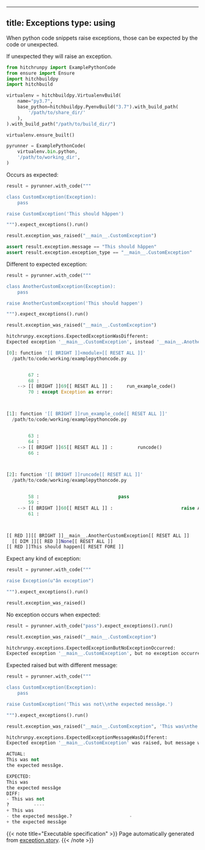 
---
title: Exceptions
type: using
---



When python code snippets raise exceptions, those
can be expected by the code or unexpected.

If unexpected they will raise an exception.





```python
from hitchrunpy import ExamplePythonCode
from ensure import Ensure
import hitchbuildpy
import hitchbuild

virtualenv = hitchbuildpy.VirtualenvBuild(
    name="py3.7",
    base_python=hitchbuildpy.PyenvBuild("3.7").with_build_path(
        '/path/to/share_dir/'
    ),
).with_build_path("/path/to/build_dir/")

virtualenv.ensure_built()

pyrunner = ExamplePythonCode(
    virtualenv.bin.python,
    '/path/to/working_dir',
)

```




Occurs as expected:




```python
result = pyrunner.with_code("""

class CustomException(Exception):
    pass

raise CustomException('This should hâppen')

""").expect_exceptions().run()

result.exception_was_raised("__main__.CustomException")

assert result.exception.message == "This should hâppen"
assert result.exception.exception_type == "__main__.CustomException"

```






Different to expected exception:




```python
result = pyrunner.with_code("""

class AnotherCustomException(Exception):
    pass

raise AnotherCustomException('This should happen')

""").expect_exceptions().run()

result.exception_was_raised("__main__.CustomException")

```


```python
hitchrunpy.exceptions.ExpectedExceptionWasDifferent:
Expected exception '__main__.CustomException', instead '__main__.AnotherCustomException' was raised:

[0]: function '[[ BRIGHT ]]<module>[[ RESET ALL ]]'
  /path/to/code/working/examplepythoncode.py


        67 :
        68 :
    --> [[ BRIGHT ]]69[[ RESET ALL ]] :     run_example_code()
        70 : except Exception as error:



[1]: function '[[ BRIGHT ]]run_example_code[[ RESET ALL ]]'
  /path/to/code/working/examplepythoncode.py


        63 :
        64 :
    --> [[ BRIGHT ]]65[[ RESET ALL ]] :         runcode()
        66 :



[2]: function '[[ BRIGHT ]]runcode[[ RESET ALL ]]'
  /path/to/code/working/examplepythoncode.py


        58 :                             pass
        59 :
    --> [[ BRIGHT ]]60[[ RESET ALL ]] :                         raise AnotherCustomException('This should happen')
        61 :



[[ RED ]][[ BRIGHT ]]__main__.AnotherCustomException[[ RESET ALL ]]
  [[ DIM ]][[ RED ]]None[[ RESET ALL ]]
[[ RED ]]This should happen[[ RESET FORE ]]
```






Expect any kind of exception:




```python
result = pyrunner.with_code("""

raise Exception(u"ân exception")

""").expect_exceptions().run()

result.exception_was_raised()

```






No exception occurs when expected:




```python
result = pyrunner.with_code("pass").expect_exceptions().run()

result.exception_was_raised("__main__.CustomException")

```


```python
hitchrunpy.exceptions.ExpectedExceptionButNoExceptionOccurred:
Expected exception '__main__.CustomException', but no exception occurred.

```






Expected raised but with different message:




```python
result = pyrunner.with_code("""

class CustomException(Exception):
    pass

raise CustomException('This was not\\nthe expected messâge.')

""").expect_exceptions().run()

result.exception_was_raised("__main__.CustomException", 'This was\nthe expected messâge')

```


```python
hitchrunpy.exceptions.ExpectedExceptionMessageWasDifferent:
Expected exception '__main__.CustomException' was raised, but message was different.

ACTUAL:
This was not
the expected messâge.

EXPECTED:
This was
the expected messâge
DIFF:
- This was not
?         ----
+ This was
- the expected messâge.?                     -
+ the expected messâge
```










{{< note title="Executable specification" >}}
Page automatically generated from <a href="https://github.com/hitchdev/hitchstory/blob/master/hitch/exception.story">exception.story</a>.
{{< /note >}}
